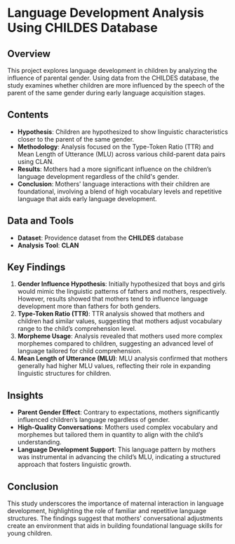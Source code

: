 # Language Development Analysis Using CHILDES Database

## Overview
This project explores language development in children by analyzing the influence of parental gender. Using data from the CHILDES database, the study examines whether children are more influenced by the speech of the parent of the same gender during early language acquisition stages.

## Contents
- **Hypothesis**: Children are hypothesized to show linguistic characteristics closer to the parent of the same gender.
- **Methodology**: Analysis focused on the Type-Token Ratio (TTR) and Mean Length of Utterance (MLU) across various child-parent data pairs using CLAN.
- **Results**: Mothers had a more significant influence on the children’s language development regardless of the child's gender.
- **Conclusion**: Mothers' language interactions with their children are foundational, involving a blend of high vocabulary levels and repetitive language that aids early language development.

## Data and Tools
- **Dataset**: Providence dataset from the **CHILDES** database
- **Analysis Tool**: **CLAN**
  
## Key Findings
1. **Gender Influence Hypothesis**: Initially hypothesized that boys and girls would mimic the linguistic patterns of fathers and mothers, respectively. However, results showed that mothers tend to influence language development more than fathers for both genders.
2. **Type-Token Ratio (TTR)**: TTR analysis showed that mothers and children had similar values, suggesting that mothers adjust vocabulary range to the child’s comprehension level.
3. **Morpheme Usage**: Analysis revealed that mothers used more complex morphemes compared to children, suggesting an advanced level of language tailored for child comprehension.
4. **Mean Length of Utterance (MLU)**: MLU analysis confirmed that mothers generally had higher MLU values, reflecting their role in expanding linguistic structures for children.

## Insights
- **Parent Gender Effect**: Contrary to expectations, mothers significantly influenced children’s language regardless of gender.
- **High-Quality Conversations**: Mothers used complex vocabulary and morphemes but tailored them in quantity to align with the child’s understanding.
- **Language Development Support**: This language pattern by mothers was instrumental in advancing the child’s MLU, indicating a structured approach that fosters linguistic growth.

## Conclusion
This study underscores the importance of maternal interaction in language development, highlighting the role of familiar and repetitive language structures. The findings suggest that mothers' conversational adjustments create an environment that aids in building foundational language skills for young children.
